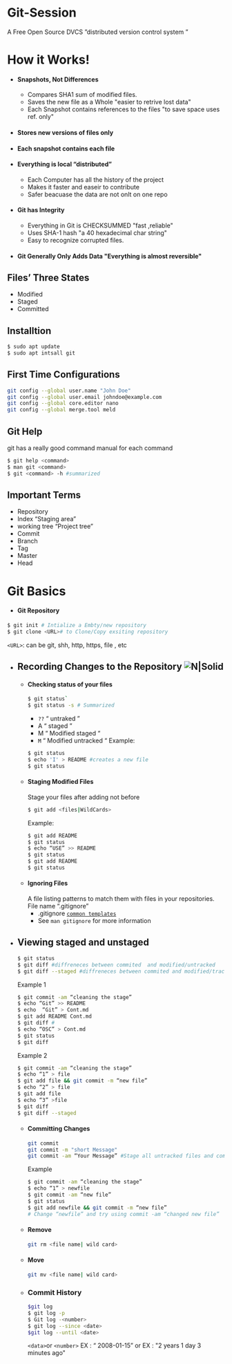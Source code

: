 # Git-Session 

A Free Open Source DVCS ”distributed version control system ” 

# How it Works!

- #### Snapshots, Not Differences
  - Compares SHA1 sum of modified files.
  - Saves the new file as a Whole "easier to retrive lost data"
  - Each Snapshot contains references to the files "to save space uses ref. only"
- #### Stores new versions of files only
- #### Each snapshot contains each file
- #### Everything is local “distributed”
    - Each Computer has all the history of the project
    - Makes it faster and easeir to contribute 
    - Safer beacuase the data are not onlt on one repo
- #### Git has Integrity
    - Everything in Git is CHECKSUMMED "fast ,reliable"
    - Uses SHA-1 hash "a 40 hexadecimal char string"
    - Easy to recognize corrupted files.
- #### Git Generally Only Adds Data "Everything is almost reversible"



## Files’ Three States
- Modified
- Staged
- Committed

## Installtion
```sh
$ sudo apt update
$ sudo apt intsall git
```

## First Time Configurations 
```sh
git config --global user.name "John Doe"
git config --global user.email johndoe@example.com
git config --global core.editor nano
git config --global merge.tool meld 
```

## Git Help
git has a really good command manual for each command
```sh
$ git help <command>
$ man git <command>
$ git <command> -h #summarized
```
## Important Terms
- Repository
- Index “Staging area”
- working tree “Project tree”
- Commit
- Branch
- Tag
- Master
- Head
# Git Basics
- #### Git Repository
```sh
$ git init # Intialize a Embty/new repository
$ git clone <URL># to Clone/Copy exsiting repository
```
 `<URL>`: can be git, shh, http, https, file , etc 
- ## Recording Changes to the Repository ![N|Solid](ز/pasted%20image%200.png)
    - #### Checking status of your files
        ```sh
        $ git status`
        $ git status -s # Summarized
        ```
        - `??`    “ untraked ”
        - A     “ staged ”
        - M     “ Modified staged “ 
        - `M`    “ Modified untracked “
        Example: 
        ```sh
        $ git status
        $ echo 'I' > README #creates a new file
        $ git status
        ```
    - #### Staging Modified Files
        Stage your files after adding not before
        ``` sh
        $ git add <files|WildCards> 
        ```
        Example:
        ```sh
        $ git add README
        $ git status
        $ echo “USE” >> README
        $ git status
        $ git add README
        $ git status
        ```
    - #### Ignoring Files
        A file listing patterns to match them with files in your repositories.
        File name “.gitignore”
        - .gitignore [`common templates`](https://github.com/github/gitignore)
        - See `man gitignore` for more information
- ## Viewing staged and unstaged
    ``` sh
    $ git status
    $ git diff #diffreneces between commited  and modified/untracked
    $ git diff --staged #diffreneces between commited and modified/tracked/staged
    ```

    Example 1
    ``` sh
    $ git commit -am “cleaning the stage”
    $ echo “Git” >> README
    $ echo  “Git” > Cont.md
    $ git add README Cont.md
    $ git diff # 
    $ echo “OSC” > Cont.md
    $ git status
    $ git diff
    ```
    Example 2
    ``` sh
    $ git commit -am “cleaning the stage”
    $ echo “1” > file
    $ git add file && git commit -m “new file”
    $ echo “2” > file
    $ git add file
    $ echo “3” >file
    $ git diff
    $ git diff --staged
    ```
    - #### Committing Changes
        ```sh
        git commit
        git commit -m "short Message"
        git commit -am “Your Message” #Stage all untracked files and commit all files in staged area
        ```
        Example 
        ``` sh
        $ git commit -am “cleaning the stage”
        $ echo “1” > newfile
        $ git commit -am “new file”
        $ git status
        $ git add newfile && git commit -m “new file”
        # Change “newfile” and try using commit -am “changed new file”
        ```
    - #### Remove
        ```sh
        git rm <file name| wild card>
        ```
    - #### Move
        ```sh
        git mv <file name| wild card>
        ```
    - ### Commit History
        ```sh
        $git log
        $ git log -p
        $ Git log -<number>
        $ git log --since <date>
        $git log --until <date>
        ```
        `<data>`or `<number>` EX : “ 2008-01-15” or  EX : "2 years 1 day 3 minutes ago" 